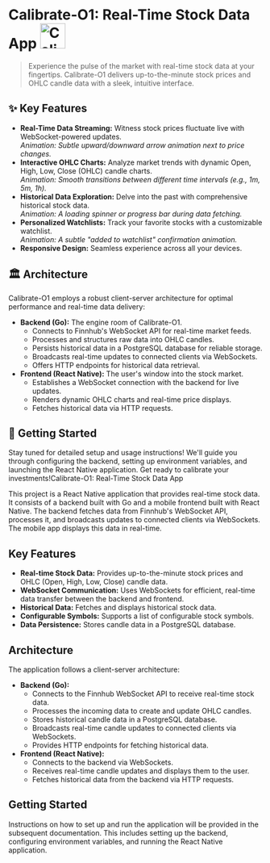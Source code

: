 # Calibrate-O1: Real-Time Stock Data App <img src="logo.png" alt="Calibrate-O1 Logo" width="50"/>

> Experience the pulse of the market with real-time stock data at your fingertips. Calibrate-O1 delivers up-to-the-minute stock prices and OHLC candle data with a sleek, intuitive interface.

## ✨ Key Features

*   **Real-Time Data Streaming:** Witness stock prices fluctuate live with WebSocket-powered updates.
    <br> *Animation: Subtle upward/downward arrow animation next to price changes.*
*   **Interactive OHLC Charts:** Analyze market trends with dynamic Open, High, Low, Close (OHLC) candle charts.
    <br> *Animation: Smooth transitions between different time intervals (e.g., 1m, 5m, 1h).*
*   **Historical Data Exploration:** Delve into the past with comprehensive historical stock data.
    <br> *Animation: A loading spinner or progress bar during data fetching.*
*   **Personalized Watchlists:** Track your favorite stocks with a customizable watchlist.
    <br> *Animation: A subtle "added to watchlist" confirmation animation.*
*   **Responsive Design:** Seamless experience across all your devices.

## 🏛️ Architecture

Calibrate-O1 employs a robust client-server architecture for optimal performance and real-time data delivery:

*   **Backend (Go):** The engine room of Calibrate-O1.
    *   Connects to Finnhub's WebSocket API for real-time market feeds.
    *   Processes and structures raw data into OHLC candles.
    *   Persists historical data in a PostgreSQL database for reliable storage.
    *   Broadcasts real-time updates to connected clients via WebSockets.
    *   Offers HTTP endpoints for historical data retrieval.
*   **Frontend (React Native):** The user's window into the stock market.
    *   Establishes a WebSocket connection with the backend for live updates.
    *   Renders dynamic OHLC charts and real-time price displays.
    *   Fetches historical data via HTTP requests.

## 🚀 Getting Started

Stay tuned for detailed setup and usage instructions! We'll guide you through configuring the backend, setting up environment variables, and launching the React Native application. Get ready to calibrate your investments!Calibrate-O1: Real-Time Stock Data App

This project is a React Native application that provides real-time stock data. It consists of a backend built with Go and a mobile frontend built with React Native. The backend fetches data from Finnhub's WebSocket API, processes it, and broadcasts updates to connected clients via WebSockets. The mobile app displays this data in real-time.

## Key Features

*   **Real-time Stock Data:** Provides up-to-the-minute stock prices and OHLC (Open, High, Low, Close) candle data.
*   **WebSocket Communication:** Uses WebSockets for efficient, real-time data transfer between the backend and frontend.
*   **Historical Data:** Fetches and displays historical stock data.
*   **Configurable Symbols:** Supports a list of configurable stock symbols.
*   **Data Persistence:** Stores candle data in a PostgreSQL database.

## Architecture

The application follows a client-server architecture:

*   **Backend (Go):**
    *   Connects to the Finnhub WebSocket API to receive real-time stock data.
    *   Processes the incoming data to create and update OHLC candles.
    *   Stores historical candle data in a PostgreSQL database.
    *   Broadcasts real-time candle updates to connected clients via WebSockets.
    *   Provides HTTP endpoints for fetching historical data.
*   **Frontend (React Native):**
    *   Connects to the backend via WebSockets.
    *   Receives real-time candle updates and displays them to the user.
    *   Fetches historical data from the backend via HTTP requests.

## Getting Started

Instructions on how to set up and run the application will be provided in the subsequent documentation. This includes setting up the backend, configuring environment variables, and running the React Native application.